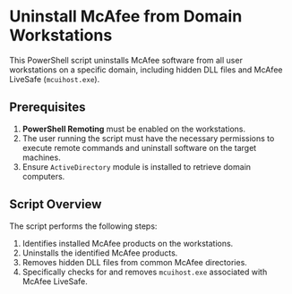 # Uninstall McAfee from Domain Workstations

This PowerShell script uninstalls McAfee software from all user workstations on a specific domain, including hidden DLL files and McAfee LiveSafe (`mcuihost.exe`).

## Prerequisites

1. **PowerShell Remoting** must be enabled on the workstations.
2. The user running the script must have the necessary permissions to execute remote commands and uninstall software on the target machines.
3. Ensure `ActiveDirectory` module is installed to retrieve domain computers.

## Script Overview

The script performs the following steps:

1. Identifies installed McAfee products on the workstations.
2. Uninstalls the identified McAfee products.
3. Removes hidden DLL files from common McAfee directories.
4. Specifically checks for and removes `mcuihost.exe` associated with McAfee LiveSafe.
